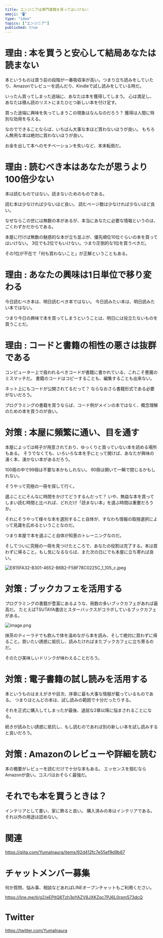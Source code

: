 ```yaml
---
title: エンジニアは専門書籍を買ってはいけない
emoji: "🖥"
type: "idea"
topics: ["エンジニア"]
published: true
---
```


# 理由 : 本を買うと安心して結局あなたは読まない

本というものは買う前の段階が一番吸収率が高い。つまり立ち読みをしていたり、Amazonでレビューを読んだり、Kindleで試し読みをしている時だ。

いったん買ってしまった途端に、あなたは本を獲得してしまう。
心は満足し、あなたは積ん読のリストにまたひとつ新しい本を付け足す。

買った途端に興味を失ってしまうこの現象はなんなのだろう？
獲得は人間に特別な効用を与える。

なのでできることならば、いちばん大事な本ほど買わないほうが良い。
もちろん無用な本は絶対に買わないほうが良い。

お金を出して本へのモチベーションを失いなど、本末転倒だ。


# 理由 : 読むべき本はあなたが思うより100倍少ない

本は読むものではない。読まないためのものである。

読む本は少なければ少ないほど良い。
読むページ数は少なければ少ないほど良い。

なぜならこの世には無数の本があるが、本当にあなたに必要な情報というのは、ごくわずかだからである。

本屋に行けば無数の魅惑的な本が立ち並ぶが、優先順位10位ぐらいの本を買ってはいけない。
3位でも2位でもいけない。つまり圧倒的な1位を買うべきだ。

その1位が不在で「何も買わないこと」が正解ということもある。

# 理由 : あなたの興味は1日単位で移り変わる

今日読むべき本は、明日読むべき本ではない。
今日読みたい本は、明日読みたい本ではない。

つまり今日の興味で本を買ってしまうということは、明日には役立たないものを買うことだ。



# 理由 : コードと書籍の相性の悪さは抜群である

コンピューター上で扱われるべきコードが書籍に書かれている、これこそ悪魔のミスマッチだ。
書籍のコードはコピーすることも、編集することも出来ない。

ネット上にもコードが公開されてるだって？
ならなおさら書籍形式である必要がないだろう。

プログラミングの書籍を買うならば、コード例がメインの本ではなく、概念理解のための本を買うのが良い。


# 対策 : 本屋に頻繁に通い、目を通す

本屋によっては椅子が用意されており、ゆっくりと買っていない本を読める場所もある。
そうでなくても、いろいろな本を手にとって開けば、あなたが興味の湧く本、湧かない本があるだろう。

100冊の中で99冊は不要な本かもしれない。
90冊は開いて一瞬で閉じるかもしれない。

そうやって究極の一冊を探して行く。

選ぶことにそんなに時間をかけてどうするんだって？
いや、無益な本を買ってしまい読む時間と比べれば、どれだけ「読まない本」を選ぶ時間は重要だろうか。

それにそうやって様々な本を選別すること自体が、すなわち情報の取捨選択によって見識を広めるということなのだ。

つまり本屋で本を選ぶこと自体が知恵のトレーニングなのだ。

そしてついに究極の一冊を見つけたところで、あなたの役割は完了する。本は買わずに帰ること。もし気になるならば、また次の日にでも本屋に立ち寄れば良い。

![E815FA32-B301-4652-B6B2-F58F78C0225C_1_105_c.jpeg](https://qiita-image-store.s3.ap-northeast-1.amazonaws.com/0/89618/307bbc97-d8db-80f5-c600-271d9da78077.jpeg)



# 対策 : ブックカフェを活用する

プログラミングの書籍が豊富にあるような、冊数の多いブックカフェがあれば最高だ。
たとえばTSUTAYA書店とスターバックスがコラボしているブックカフェがある。


![image.png](https://qiita-image-store.s3.ap-northeast-1.amazonaws.com/0/89618/d81d3260-8b90-2a66-c27d-6b9beb7237f9.png)


抹茶のティーラテでも飲んで体を温めながら本を読み、そして絶対に買わずに帰ること。買いたい誘惑に抵抗し、読みたければまたブックカフェに立ち寄るのだ。

そのたび美味しいドリンクが味わえることだろう。


# 対策 : 電子書籍の試し読みを活用する

本というものはまえがきや目次、序章に最も大事な情報が載っているものである。
つまりほとんどの本は、試し読みの範囲で十分だったりする。

それを正式に購入してしまったが最後、退屈な2章以降に悩まされることになる。

続きが読みたい誘惑に抵抗し、もし読むのであれば別の新しい本を試し読みすると良いだろう。

# 対策 : Amazonのレビューや詳細を読む

本の概要がレビューを読むだけで十分な本もある。
エッセンスを掴むならAmazonが良い。コスパはおそらく最強だ。

# それでも本を買うときは？

インテリアとして書い、家に飾ると良い。
購入済みの本はインテリアである。それ以外の用途は認めない。


# 関連

https://qiita.com/YumaInaura/items/92d412fc7e55ef9d9b67


<!-- Update From Qiita API -->

# チャットメンバー募集


何か質問、悩み事、相談などあればLINEオープンチャットもご利用ください。

https://line.me/ti/g2/eEPltQ6Tzh3pYAZV8JXKZqc7PJ6L0rpm573dcQ





# Twitter


https://twitter.com/YumaInaura


<!-- Update From Qiita API -->


